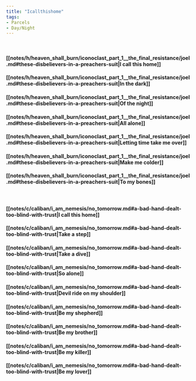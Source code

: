 ```yaml
---
title: "Icallthishome"
tags:
- Parcels
- Day∕Night
---
```

&nbsp;
#### [[notes/h/heaven_shall_burn/iconoclast_part_1__the_final_resistance/joel.md#these-disbelievers-in-a-preachers-suit|I call this home]]
#### [[notes/h/heaven_shall_burn/iconoclast_part_1__the_final_resistance/joel.md#these-disbelievers-in-a-preachers-suit|In the dark]]
#### [[notes/h/heaven_shall_burn/iconoclast_part_1__the_final_resistance/joel.md#these-disbelievers-in-a-preachers-suit|Of the night]]
#### [[notes/h/heaven_shall_burn/iconoclast_part_1__the_final_resistance/joel.md#these-disbelievers-in-a-preachers-suit|All alone]]
#### [[notes/h/heaven_shall_burn/iconoclast_part_1__the_final_resistance/joel.md#these-disbelievers-in-a-preachers-suit|Letting time take me over]]
#### [[notes/h/heaven_shall_burn/iconoclast_part_1__the_final_resistance/joel.md#these-disbelievers-in-a-preachers-suit|Make me colder]]
#### [[notes/h/heaven_shall_burn/iconoclast_part_1__the_final_resistance/joel.md#these-disbelievers-in-a-preachers-suit|To my bones]]
&nbsp;
#### [[notes/c/caliban/i_am_nemesis/no_tomorrow.md#a-bad-hand-dealt-too-blind-with-trust|I call this home]]
#### [[notes/c/caliban/i_am_nemesis/no_tomorrow.md#a-bad-hand-dealt-too-blind-with-trust|Take a step]]
#### [[notes/c/caliban/i_am_nemesis/no_tomorrow.md#a-bad-hand-dealt-too-blind-with-trust|Take a dive]]
#### [[notes/c/caliban/i_am_nemesis/no_tomorrow.md#a-bad-hand-dealt-too-blind-with-trust|So alone]]
#### [[notes/c/caliban/i_am_nemesis/no_tomorrow.md#a-bad-hand-dealt-too-blind-with-trust|Devil ride on my shoulder]]
#### [[notes/c/caliban/i_am_nemesis/no_tomorrow.md#a-bad-hand-dealt-too-blind-with-trust|Be my shepherd]]
#### [[notes/c/caliban/i_am_nemesis/no_tomorrow.md#a-bad-hand-dealt-too-blind-with-trust|Be my brother]]
#### [[notes/c/caliban/i_am_nemesis/no_tomorrow.md#a-bad-hand-dealt-too-blind-with-trust|Be my killer]]
#### [[notes/c/caliban/i_am_nemesis/no_tomorrow.md#a-bad-hand-dealt-too-blind-with-trust|Be my lover]]
